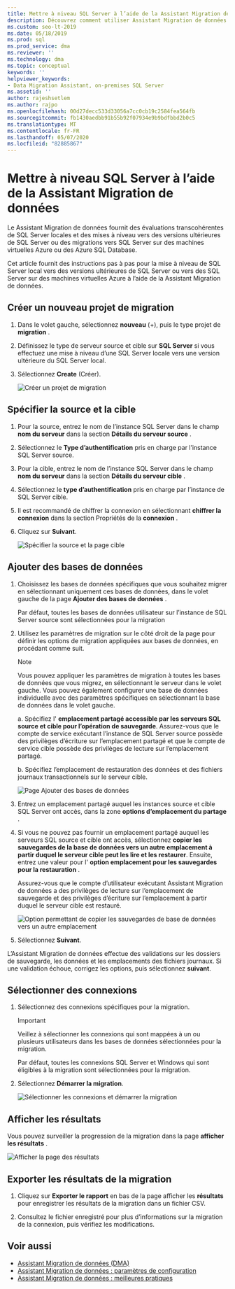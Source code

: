```yaml
---
title: Mettre à niveau SQL Server à l’aide de la Assistant Migration de données
description: Découvrez comment utiliser Assistant Migration de données pour mettre à niveau un SQL Server local vers une version ultérieure de SQL Server ou pour SQL Server sur des machines virtuelles Azure
ms.custom: seo-lt-2019
ms.date: 05/18/2019
ms.prod: sql
ms.prod_service: dma
ms.reviewer: ''
ms.technology: dma
ms.topic: conceptual
keywords: ''
helpviewer_keywords:
- Data Migration Assistant, on-premises SQL Server
ms.assetid: ''
author: rajeshsetlem
ms.author: rajpo
ms.openlocfilehash: 00d27decc533d33056a7cc0cb19c2584fea564fb
ms.sourcegitcommit: fb1430aedbb91b55b92f07934e9b9bdfbbd2b0c5
ms.translationtype: MT
ms.contentlocale: fr-FR
ms.lasthandoff: 05/07/2020
ms.locfileid: "82885867"
---
```

# <a name="upgrade-sql-server-using-the-data-migration-assistant"></a>Mettre à niveau SQL Server à l’aide de la Assistant Migration de données

Le Assistant Migration de données fournit des évaluations transcohérentes de SQL Server locales et des mises à niveau vers des versions ultérieures de SQL Server ou des migrations vers SQL Server sur des machines virtuelles Azure ou des Azure SQL Database.

Cet article fournit des instructions pas à pas pour la mise à niveau de SQL Server local vers des versions ultérieures de SQL Server ou vers des SQL Server sur des machines virtuelles Azure à l’aide de la Assistant Migration de données.

## <a name="create-a-new-migration-project"></a>Créer un nouveau projet de migration

1. Dans le volet gauche, sélectionnez **nouveau** (+), puis le type projet de **migration** .

2. Définissez le type de serveur source et cible sur **SQL Server** si vous effectuez une mise à niveau d’une SQL Server locale vers une version ultérieure du SQL Server local.

3. Sélectionnez **Create** (Créer).

   ![Créer un projet de migration](../dma/media/NewCreate.png)

## <a name="specify-the-source-and-target"></a>Spécifier la source et la cible

1. Pour la source, entrez le nom de l’instance SQL Server dans le champ **nom du serveur** dans la section **Détails du serveur source** . 

2. Sélectionnez le **Type d’authentification** pris en charge par l’instance SQL Server source.

3. Pour la cible, entrez le nom de l’instance SQL Server dans le champ **nom du serveur** dans la section **Détails du serveur cible** . 

4. Sélectionnez le **type d’authentification** pris en charge par l’instance de SQL Server cible.

5. Il est recommandé de chiffrer la connexion en sélectionnant **chiffrer la connexion** dans la section Propriétés de la **connexion** .

6. Cliquez sur **Suivant**.

   ![Spécifier la source et la page cible](../dma/media/SourceTarget.png)

## <a name="add-databases"></a>Ajouter des bases de données

1. Choisissez les bases de données spécifiques que vous souhaitez migrer en sélectionnant uniquement ces bases de données, dans le volet gauche de la page **Ajouter des bases de données** .

   Par défaut, toutes les bases de données utilisateur sur l’instance de SQL Server source sont sélectionnées pour la migration

2. Utilisez les paramètres de migration sur le côté droit de la page pour définir les options de migration appliquées aux bases de données, en procédant comme suit.

   > [!NOTE]
   > Vous pouvez appliquer les paramètres de migration à toutes les bases de données que vous migrez, en sélectionnant le serveur dans le volet gauche. Vous pouvez également configurer une base de données individuelle avec des paramètres spécifiques en sélectionnant la base de données dans le volet gauche.

    a. Spécifiez l' **emplacement partagé accessible par les serveurs SQL source et cible pour l’opération de sauvegarde**. Assurez-vous que le compte de service exécutant l’instance de SQL Server source possède des privilèges d’écriture sur l’emplacement partagé et que le compte de service cible possède des privilèges de lecture sur l’emplacement partagé.

    b. Spécifiez l’emplacement de restauration des données et des fichiers journaux transactionnels sur le serveur cible.

    ![Page Ajouter des bases de données](../dma/media/AddDatabases.png)

3. Entrez un emplacement partagé auquel les instances source et cible SQL Server ont accès, dans la zone **options d’emplacement du partage** .

4. Si vous ne pouvez pas fournir un emplacement partagé auquel les serveurs SQL source et cible ont accès, sélectionnez **copier les sauvegardes de la base de données vers un autre emplacement à partir duquel le serveur cible peut les lire et les restaurer**. Ensuite, entrez une valeur pour l' **option emplacement pour les sauvegardes pour la restauration** . 

   Assurez-vous que le compte d’utilisateur exécutant Assistant Migration de données a des privilèges de lecture sur l’emplacement de sauvegarde et des privilèges d’écriture sur l’emplacement à partir duquel le serveur cible est restauré.

   ![Option permettant de copier les sauvegardes de base de données vers un autre emplacement](../dma/media/CopyDatabaseDifferentLocation.png)

5. Sélectionnez **Suivant**.

L’Assistant Migration de données effectue des validations sur les dossiers de sauvegarde, les données et les emplacements des fichiers journaux. Si une validation échoue, corrigez les options, puis sélectionnez **suivant**.

## <a name="select-logins"></a>Sélectionner des connexions

1. Sélectionnez des connexions spécifiques pour la migration.

   > [!IMPORTANT]
   > Veillez à sélectionner les connexions qui sont mappées à un ou plusieurs utilisateurs dans les bases de données sélectionnées pour la migration.   

   Par défaut, toutes les connexions SQL Server et Windows qui sont éligibles à la migration sont sélectionnées pour la migration.

2. Sélectionnez **Démarrer la migration**.

   ![Sélectionner les connexions et démarrer la migration](../dma/media/SelectLogins.png)

## <a name="view-results"></a>Afficher les résultats

Vous pouvez surveiller la progression de la migration dans la page **afficher les résultats** .

![Afficher la page des résultats](../dma/media/ViewResults.png)

## <a name="export-migration-results"></a>Exporter les résultats de la migration

1. Cliquez sur **Exporter le rapport** en bas de la page afficher les **résultats** pour enregistrer les résultats de la migration dans un fichier CSV.

2. Consultez le fichier enregistré pour plus d’informations sur la migration de la connexion, puis vérifiez les modifications.

## <a name="see-also"></a>Voir aussi

- [Assistant Migration de données (DMA)](../dma/dma-overview.md)
- [Assistant Migration de données : paramètres de configuration](../dma/dma-configurationsettings.md)
- [Assistant Migration de données : meilleures pratiques](../dma/dma-bestpractices.md)
